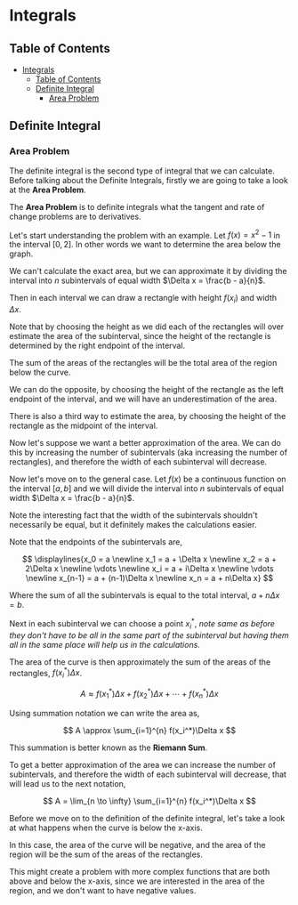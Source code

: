 # Integrals 

## Table of Contents

- [Integrals](#integrals)
  - [Table of Contents](#table-of-contents)
  - [Definite Integral](#definite-integral)
    - [Area Problem](#area-problem)

## Definite Integral

### Area Problem

The definite integral is the second type of integral that we can calculate. Before talking about the Definite Integrals, firstly we are going to take a look at the **Area Problem**.

The **Area Problem** is to definite integrals what the tangent and rate of change problems are to derivatives.

Let's start understanding the problem with an example.
Let $f(x) = x^2 - 1$ in the interval $[0, 2]$. In other words we want to determine the area below the graph.

We can't calculate the exact area, but we can approximate it by dividing the interval into $n$ subintervals of equal width $\Delta x = \frac{b - a}{n}$.

Then in each interval we can draw a rectangle with height $f(x_i)$ and width $\Delta x$.

Note that by choosing the height as we did each of the rectangles will over estimate the area of the subinterval, since the height of the rectangle is determined by the right endpoint of the interval.

The sum of the areas of the rectangles will be the total area of the region below the curve.

We can do the opposite, by choosing the height of the rectangle as the left endpoint of the interval, and we will have an underestimation of the area.

There is also a third way to estimate the area, by choosing the height of the rectangle as the midpoint of the interval.

Now let's suppose we want a better approximation of the area. We can do this by increasing the number of subintervals (aka increasing the number of rectangles), and therefore the width of each subinterval will decrease.

Now let's move on to the general case. Let $f(x)$ be a continuous function on the interval $[a, b]$ and we will divide the interval into $n$ subintervals of equal width $\Delta x = \frac{b - a}{n}$.

Note the interesting fact that the width of the subintervals shouldn't necessarily be equal, but it definitely makes the calculations easier.

Note that the endpoints of the subintervals are,

$$
\displaylines{x_0 = a \newline
x_1 = a + \Delta x \newline
x_2 = a + 2\Delta x \newline
\vdots \newline
x_i = a + i\Delta x \newline
\vdots \newline
x_{n-1} = a + (n-1)\Delta x \newline
x_n = a + n\Delta x}
$$

Where the sum of all the subintervals is equal to the total interval, $a + n\Delta x = b$.

Next in each subinterval we can choose a point $x_i^*$, *note same as before they don't have to be all in the same part of the subinterval but having them all in the same place will help us in the calculations*.

The area of the curve is then approximately the sum of the areas of the rectangles, $f(x_i^*)\Delta x$.

$$ A \approx f(x_1^{\ast})\Delta x + f(x_2^{\ast})\Delta x + \cdots + f(x_n^{\ast})\Delta x $$

Using summation notation we can write the area as,

$$ A \approx \sum_{i=1}^{n} f(x_i^*)\Delta x $$

This summation is better known as the **Riemann Sum**.

To get a better approximation of the area we can increase the number of subintervals, and therefore the width of each subinterval will decrease, that will lead us to the next notation,

$$ A = \lim_{n \to \infty} \sum_{i=1}^{n} f(x_i^*)\Delta x $$

Before we move on to the definition of the definite integral, let's take a look at what happens when the curve is below the x-axis.

In this case, the area of the curve will be negative, and the area of the region will be the sum of the areas of the rectangles.

This might create a problem with more complex functions that are both above and below the x-axis, since we are interested in the area of the region, and we don't want to have negative values.